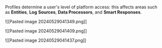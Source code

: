 
Profiles determine a user's level of platform access: this affects areas such as **Entities**, **Log** **Sources**, **Data Processors**, and **Smart Responses**.

![[Pasted image 20240529041349.png]]


![[Pasted image 20240529041409.png]]

![[Pasted image 20240529041437.png]]

